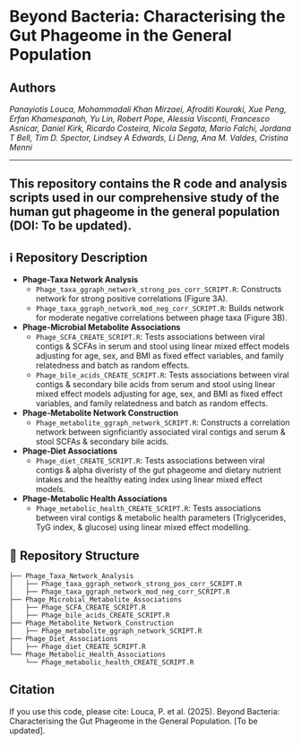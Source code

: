 # Beyond Bacteria: Characterising the Gut Phageome in the General Population 
## Authors 
*Panayiotis Louca, Mohammadali Khan Mirzaei, Afroditi Kouraki, Xue Peng, Erfan Khamespanah, Yu Lin, Robert Pope, Alessia Visconti, Francesco Asnicar, Daniel Kirk, Ricardo Costeira, Nicola Segata, Mario Falchi, Jordana T Bell, Tim D. Spector, Lindsey A Edwards, Li Deng, Ana M. Valdes, Cristina Menni*
  
---
  This repository contains the R code and analysis scripts used in our comprehensive study of the human gut phageome in the general population (DOI: To be updated). 
---

  ## ℹ️ Repository Description 
  
  - **Phage-Taxa Network Analysis**
      - `Phage_taxa_ggraph_network_strong_pos_corr_SCRIPT.R`: Constructs network for strong positive correlations (Figure 3A).
      - `Phage_taxa_ggraph_network_mod_neg_corr_SCRIPT.R`: Builds network for moderate negative correlations between phage taxa (Figure 3B).
  - **Phage-Microbial Metabolite Associations**
      - `Phage_SCFA_CREATE_SCRIPT.R`: Tests associations between viral contigs & SCFAs in serum and stool using linear mixed effect models adjusting for age, sex, and BMI as fixed effect variables, and family relatedness and batch as random effects.
      - `Phage_bile_acids_CREATE_SCRIPT.R`: Tests associations between viral contigs & secondary bile acids from serum and stool using linear mixed effect models adjusting for age, sex, and BMI as fixed effect variables, and family relatedness and batch as random effects.
  - **Phage-Metabolite Network Construction**
      - `Phage_metabolite_ggraph_network_SCRIPT.R`: Constructs a correlation network between signficiantly associated viral contigs and serum & stool SCFAs & secondary bile acids.
  - **Phage-Diet Associations**
      - `Phage_diet_CREATE_SCRIPT.R`: Tests associations between viral contigs & alpha diveristy of the gut phageome and dietary nutrient intakes and the healthy eating index using linear mixed effect models. 
  - **Phage-Metabolic Health Associations**
      - `Phage_metabolic_health_CREATE_SCRIPT.R`: Tests associations between viral contigs & metabolic health parameters (Triglycerides, TyG index, & glucose) using linear mixed effect modelling.
  

  ## 📂 Repository Structure
```
├── Phage_Taxa_Network_Analysis
│   ├── Phage_taxa_ggraph_network_strong_pos_corr_SCRIPT.R
│   ├── Phage_taxa_ggraph_network_mod_neg_corr_SCRIPT.R
├── Phage_Microbial_Metabolite_Associations
│   ├── Phage_SCFA_CREATE_SCRIPT.R
│   ├── Phage_bile_acids_CREATE_SCRIPT.R
├── Phage_Metabolite_Network_Construction
│   ├── Phage_metabolite_ggraph_network_SCRIPT.R
├── Phage_Diet_Associations
│   ├── Phage_diet_CREATE_SCRIPT.R
└── Phage_Metabolic_Health_Associations
    └── Phage_metabolic_health_CREATE_SCRIPT.R
```
          
  ## Citation 
  If you use this code, please cite:
  Louca, P. et al. (2025). Beyond Bacteria: Characterising the Gut Phageome in the General Population. [To be updated].
  
  
  

